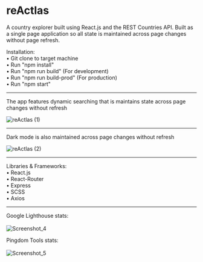 # reActlas
A country explorer built using React.js and the REST Countries API. Built as a single page application so all state is maintained across page changes without page refresh.

Installation:<br>
  • Git clone to target machine<br>
  • Run "npm install"<br>
  • Run "npm run build" (For development)<br>
  • Run "npm run build-prod" (For production)<br>
  • Run "npm start"<br>
  
 <hr>
  
 The app features dynamic searching that is maintains state across page changes without refresh
 
 ![reActlas (1)](https://user-images.githubusercontent.com/50185022/130476598-fd8b6c1b-6fa2-48e3-9bd5-973857b2c66a.gif)
 
 <hr>
  
 Dark mode is also maintained across page changes without refresh
 
 ![reActlas (2)](https://user-images.githubusercontent.com/50185022/130477244-fb72ac44-dcf1-4c04-9872-e551605b1785.gif)
 
 <hr>
  
 Libraries & Frameworks:<br>
  • React.js<br>
  • React-Router<br>
  • Express<br>
  • SCSS<br>
  • Axios<br>
  
  <hr>
  
  Google Lighthouse stats:<br><br>
  ![Screenshot_4](https://user-images.githubusercontent.com/50185022/130467608-efcedf5a-f116-4ce3-a1ce-1699bb7575d8.png)
  
  Pingdom Tools stats:<br><br>
  ![Screenshot_5](https://user-images.githubusercontent.com/50185022/130468675-07f37d95-3f41-45c8-961e-ac93dbe8bd5f.png)
  
  

